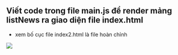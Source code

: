 ## Viết code trong file main.js để render mảng listNews ra giao diện file index.html
- xem bố cục file index2.html là file hoàn chỉnh

![](template.jpg)